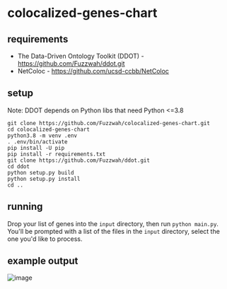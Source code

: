# colocalized-genes-chart

## requirements

- The Data-Driven Ontology Toolkit (DDOT) - https://github.com/Fuzzwah/ddot.git
- NetColoc - https://github.com/ucsd-ccbb/NetColoc

## setup

Note: DDOT depends on Python libs that need Python <=3.8

```
git clone https://github.com/Fuzzwah/colocalized-genes-chart.git
cd colocalized-genes-chart
python3.8 -m venv .env
. .env/bin/activate
pip install -U pip
pip install -r requirements.txt
git clone https://github.com/Fuzzwah/ddot.git
cd ddot
python setup.py build
python setup.py install
cd ..
```

## running

Drop your list of genes into the `input` directory, then run `python main.py`. You'll be prompted with a list of the files in the `input` directory, select the one you'd like to process.

## example output

![image](https://github.com/Fuzzwah/colocalized-genes-chart/assets/658935/36f9947a-b493-47f9-a6d2-b82ee6679b6a)
